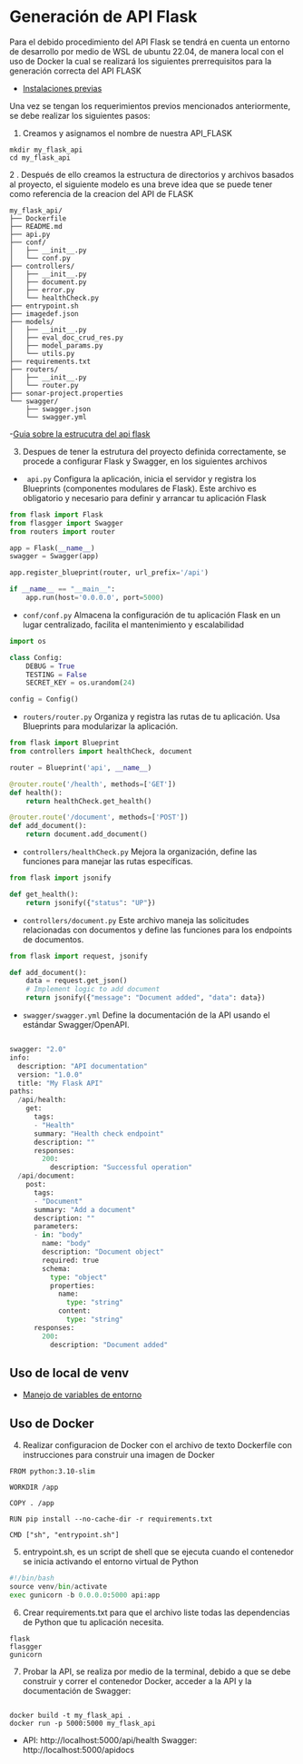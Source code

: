 # Generación de API Flask  

Para el debido procedimiento del API Flask se tendrá en cuenta un entorno de desarrollo por medio de WSL de ubuntu 22.04, de manera local con el uso de Docker la cual se realizará los siguientes prerrequisitos para la generación correcta del API FLASK 

 - [Instalaciones previas](/api_flask/lineamientos_previos.md)

Una vez se tengan los requerimientos previos mencionados anteriormente, se debe realizar los siguientes pasos:  

1. Creamos y asignamos el nombre de nuestra API_FLASK 
 
```
mkdir my_flask_api   
cd my_flask_api
``` 

2 . Después de ello creamos la estructura de directorios y archivos basados al proyecto, el siguiente modelo es una breve idea que se puede tener como referencia de la creacion del API de FLASK 
``` 
my_flask_api/ 
├── Dockerfile 
├── README.md 
├── api.py 
├── conf/ 
│   ├── __init__.py 
│   └── conf.py 
├── controllers/ 
│   ├── __init__.py 
│   ├── document.py 
│   ├── error.py 
│   └── healthCheck.py 
├── entrypoint.sh 
├── imagedef.json 
├── models/ 
│   ├── __init__.py 
│   ├── eval_doc_crud_res.py 
│   ├── model_params.py 
│   └── utils.py 
├── requirements.txt 
├── routers/ 
│   ├── __init__.py 
│   └── router.py 
├── sonar-project.properties 
└── swagger/ 
    ├── swagger.json 
    └── swagger.yml
```
    
 -[Guia sobre la estrucutra del api flask](/api_flask/estrucutra.md)

3. Despues de tener la estrutura del proyecto definida correctamente, se procede a configurar Flask y Swagger, en los siguientes archivos

* ` api.py`  Configura la aplicación, inicia el servidor y registra los Blueprints (componentes modulares de Flask). Este archivo es obligatorio y necesario para definir y arrancar tu aplicación Flask

```python
from flask import Flask
from flasgger import Swagger
from routers import router

app = Flask(__name__)
swagger = Swagger(app)

app.register_blueprint(router, url_prefix='/api')

if __name__ == "__main__":
    app.run(host='0.0.0.0', port=5000)
```

* `conf/conf.py` Almacena la configuración de tu aplicación Flask en un lugar centralizado, facilita el mantenimiento y escalabilidad
  
```python
import os

class Config:
    DEBUG = True
    TESTING = False
    SECRET_KEY = os.urandom(24)

config = Config()


```

* `routers/router.py` Organiza y registra las rutas de tu aplicación. Usa Blueprints para modularizar la aplicación.

```python
from flask import Blueprint
from controllers import healthCheck, document

router = Blueprint('api', __name__)

@router.route('/health', methods=['GET'])
def health():
    return healthCheck.get_health()

@router.route('/document', methods=['POST'])
def add_document():
    return document.add_document()

```

* `controllers/healthCheck.py` Mejora la organización, define las funciones para manejar las rutas específicas.
```python
from flask import jsonify

def get_health():
    return jsonify({"status": "UP"})

```
  
* `controllers/document.py` Este archivo maneja las solicitudes relacionadas con documentos y define las funciones para los endpoints de documentos.
  
```python
from flask import request, jsonify

def add_document():
    data = request.get_json()
    # Implement logic to add document
    return jsonify({"message": "Document added", "data": data})

```  
  
* `swagger/swagger.yml` Define la documentación de la API usando el estándar Swagger/OpenAPI.
```python

swagger: "2.0"
info:
  description: "API documentation"
  version: "1.0.0"
  title: "My Flask API"
paths:
  /api/health:
    get:
      tags:
      - "Health"
      summary: "Health check endpoint"
      description: ""
      responses:
        200:
          description: "Successful operation"
  /api/document:
    post:
      tags:
      - "Document"
      summary: "Add a document"
      description: ""
      parameters:
      - in: "body"
        name: "body"
        description: "Document object"
        required: true
        schema:
          type: "object"
          properties:
            name:
              type: "string"
            content:
              type: "string"
      responses:
        200:
          description: "Document added"


```
## Uso de local de venv

- [Manejo de variables de entorno](/api_flask/variables_entorno.md)

## Uso de Docker 
4. Realizar configuracion de Docker con el archivo de texto Dockerfile con instrucciones para construir una imagen de Docker
  
```Docker
FROM python:3.10-slim

WORKDIR /app

COPY . /app

RUN pip install --no-cache-dir -r requirements.txt

CMD ["sh", "entrypoint.sh"]

```
5.  entrypoint.sh, es un script de shell que se ejecuta cuando el contenedor se inicia activando el entorno virtual de Python

```python
#!/bin/bash
source venv/bin/activate
exec gunicorn -b 0.0.0.0:5000 api:app

```
6.  Crear requirements.txt para que el archivo liste todas las dependencias de Python que tu aplicación necesita.
```
flask
flasgger
gunicorn
```


7. Probar la API, se realiza por medio de la terminal, debido a que se debe construir y correr el contenedor Docker, acceder a la API y la documentación de Swagger:
```Docker

docker build -t my_flask_api .
docker run -p 5000:5000 my_flask_api

```
  - API: http://localhost:5000/api/health
Swagger: http://localhost:5000/apidocs
